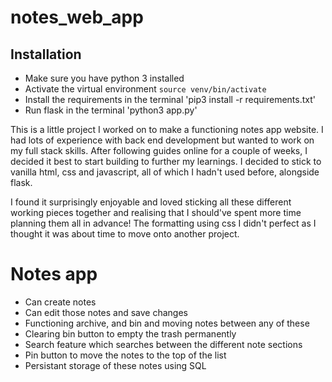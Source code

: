 # notes_web_app

## Installation

* Make sure you have python 3 installed
* Activate the virtual environment `source venv/bin/activate`
* Install the requirements in the terminal 'pip3 install -r requirements.txt'
* Run flask in the terminal 'python3 app.py'





This is a little project I worked on to make a functioning notes app website. I had lots of experience with back end development but wanted to work on my full stack skills. After following guides online for a couple of weeks, I decided it best to start building to further my learnings. I decided to stick to vanilla html, css and javascript, all of which I hadn't used before, alongside flask. 

I found it surprisingly enjoyable and loved sticking all these different working pieces together and realising that I should've spent more time planning them all in advance! The formatting using css I didn't perfect as I thought it was about time to move onto another project.


# Notes app
* Can create notes
* Can edit those notes and save changes
* Functioning archive, and bin and moving notes between any of these
* Clearing bin button to empty the trash permanently
* Search feature which searches between the different note sections
* Pin button to move the notes to the top of the list
* Persistant storage of these notes using SQL
